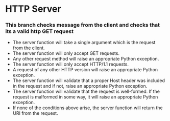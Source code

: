 # HTTP Server

### This branch checks message from the client and checks that its a valid http GET request

-  The server function will take a single argument which is the request from the client.
- The server function will  only accept GET requests.
-  Any other request method will raise an appropriate Python exception.
-  The server function will only accept HTTP/1.1 requests.
-  A request of any other HTTP version will raise an appropriate Python exception.
-  The server function will validate that a proper Host header was included in the request and if not, raise an appropriate Python exception.
-  The server function will validate that the request is well-formed. If the request is malformed in some way, it will raise an appropriate Python exception.
-  If none of the conditions above arise, the server function will return the URI from the request.
